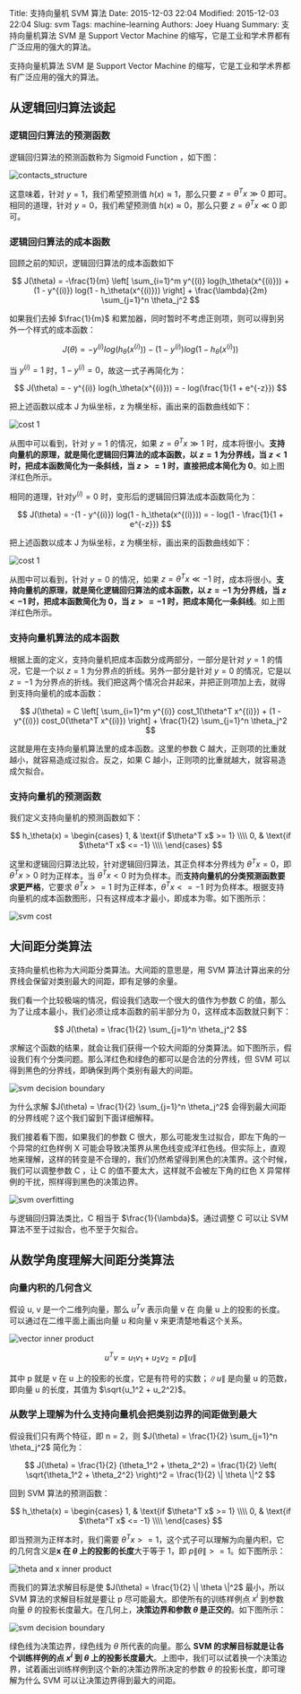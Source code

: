 Title: 支持向量机 SVM 算法
Date: 2015-12-03 22:04
Modified: 2015-12-03 22:04
Slug: svm
Tags: machine-learning
Authors: Joey Huang
Summary: 支持向量机算法 SVM 是 Support Vector Machine 的缩写，它是工业和学术界都有广泛应用的强大的算法。

支持向量机算法 SVM 是 Support Vector Machine 的缩写，它是工业和学术界都有广泛应用的强大的算法。

## 从逻辑回归算法谈起

### 逻辑回归算法的预测函数

逻辑回归算法的预测函数称为 Sigmoid Function ，如下图：

![contacts_structure](https://upload.wikimedia.org/wikipedia/commons/thumb/8/88/Logistic-curve.svg/320px-Logistic-curve.svg.png)

这意味着，针对 $y=1$，我们希望预测值 $h(x) \approx 1$，那么只要 $z=\theta^T x \gg 0$ 即可。相同的道理，针对 $y=0$，我们希望预测值 $h(x) \approx 0$，那么只要 $z=\theta^T x \ll 0$ 即可。

### 逻辑回归算法的成本函数

回顾之前的知识，逻辑回归算法的成本函数如下

$$
J(\theta) = -\frac{1}{m} \left[ \sum_{i=1}^m y^{(i)} log(h_\theta(x^{(i)})) + (1 - y^{(i)}) log(1 - h_\theta(x^{(i)})) \right] + \frac{\lambda}{2m} \sum_{j=1}^n \theta_j^2
$$

如果我们去掉 $\frac{1}{m}$ 和累加器，同时暂时不考虑正则项，则可以得到另外一个样式的成本函数：

$$
J(\theta) = - y^{(i)} log(h_\theta(x^{(i)})) - (1 - y^{(i)}) log(1 - h_\theta(x^{(i)}))
$$

当 $y^{(i)}=1$ 时，$1-y^{(i)}=0$，故这一式子再简化为：

$$
J(\theta) = - y^{(i)} log(h_\theta(x^{(i)})) = - log(\frac{1}{1 + e^{-z}})
$$

把上述函数以成本 J 为纵坐标，z 为横坐标，画出来的函数曲线如下：

![cost 1](https://raw.githubusercontent.com/kamidox/blogs/master/images/ml_svm_cost_1.png)

从图中可以看到，针对 $y=1$ 的情况，如果 $z=\theta^T x \gg 1$ 时，成本将很小。**支持向量机的原理，就是简化逻辑回归算法的成本函数，以 $z=1$ 为分界线，当 $z<1$ 时，把成本函数简化为一条斜线，当 $z>=1$ 时，直接把成本简化为 0**。如上图洋红色所示。

相同的道理，针对$y^{(i)}=0$ 时，变形后的逻辑回归算法成本函数简化为：

$$
J(\theta) = -(1 - y^{(i)}) log(1 - h_\theta(x^{(i)})) = - log(1 - \frac{1}{1 + e^{-z}})
$$

把上述函数以成本 J 为纵坐标，z 为横坐标，画出来的函数曲线如下：

![cost 1](https://raw.githubusercontent.com/kamidox/blogs/master/images/ml_svm_cost_0.png)

从图中可以看到，针对 $y=0$ 的情况，如果 $z=\theta^T x \ll -1$ 时，成本将很小。**支持向量机的原理，就是简化逻辑回归算法的成本函数，以 $z=-1$ 为分界线，当 $z<-1$ 时，把成本函数简化为 0，当 $z>=-1$ 时，把成本简化一条斜线**。如上图洋红色所示。

### 支持向量机算法的成本函数

根据上面的定义，支持向量机把成本函数分成两部分，一部分是针对 $y=1$ 的情况，它是一个以 $z=1$ 为分界点的折线。另外一部分是针对 $y=0$ 的情况，它是以 $z=-1$ 为分界点的折线。我们把这两个情况合并起来，并把正则项加上去，就得到支持向量机的成本函数：

$$
J(\theta) = C \left[ \sum_{i=1}^m y^{(i)} cost_1(\theta^T x^{(i)}) + (1 - y^{(i)}) cost_0(\theta^T x^{(i)}) \right] + \frac{1}{2} \sum_{j=1}^n \theta_j^2
$$

这就是用在支持向量机算法里的成本函数。这里的参数 C 越大，正则项的比重就越小，就容易造成过拟合。反之，如果 C 越小，正则项的比重就越大，就容易造成欠拟合。

### 支持向量机的预测函数

我们定义支持向量机的预测函数如下：

$$
h_\theta(x) = \begin{cases}
    1, & \text{if $\theta^T x$ >= 1} \\\\
    0, & \text{if $\theta^T x$ <= -1} \\\\
\end{cases}
$$

这里和逻辑回归算法比较，针对逻辑回归算法，其正负样本分界线为 $\theta^T x = 0$，即 $\theta^T x > 0$ 时为正样本，当 $\theta^T x < 0$ 时为负样本。而**支持向量机的分类预测函数要求更严格**，它要求 $\theta^T x >= 1$ 时为正样本，$\theta^T x <= -1$ 时为负样本。根据支持向量机的成本函数图形，只有这样成本才最小，即成本为零。如下图所示：

![svm cost](https://raw.githubusercontent.com/kamidox/blogs/master/images/ml_svm_cost.png)

## 大间距分类算法

支持向量机也称为大间距分类算法。大间距的意思是，用 SVM 算法计算出来的分界线会保留对类别最大的间距，即有足够的余量。

我们看一个比较极端的情况，假设我们选取一个很大的值作为参数 C 的值，那么为了让成本最小，我们必须让成本函数的前半部分为 0，这样成本函数就只剩下：

$$
J(\theta) = \frac{1}{2} \sum_{j=1}^n \theta_j^2
$$

求解这个函数的结果，就会让我们获得一个较大间距的分类算法。如下图所示，假设我们有个分类问题。那么洋红色和绿色的都可以是合法的分界线，但 SVM 可以得到黑色的分界线，即确保到两个类别有最大的间距。

![svm decision boundary](https://raw.githubusercontent.com/kamidox/blogs/master/images/ml_svm_db.png)

为什么求解 $J(\theta) = \frac{1}{2} \sum_{j=1}^n \theta_j^2$ 会得到最大间距的分界线呢？这个我们留到下面详细解释。

我们接着看下图，如果我们的参数 C 很大，那么可能发生过拟合，即左下角的一个异常的红色样例 X 可能会导致决策界从黑色线变成洋红色线。但实际上，直观地来理解，这样的转变是不合理的，我们仍然希望得到黑色的决策界。这个时候，我们可以调整参数 C ，让 C 的值不要太大，这样就不会被左下角的红色 X 异常样例的干扰，照样得到黑色的决策边界。

![svm overfitting](https://raw.githubusercontent.com/kamidox/blogs/master/images/ml_svm_db_2.png)

与逻辑回归算法类比，C 相当于 $\frac{1}{\lambda}$。通过调整 C 可以让 SVM 算法不至于过拟合，也不至于欠拟合。

## 从数学角度理解大间距分类算法

### 向量内积的几何含义

假设 u, v 是一个二维列向量，那么 $u^Tv$ 表示向量 v 在 向量 u 上的投影的长度。可以通过在二维平面上画出向量 u 和向量 v 来更清楚地看这个关系。

![vector inner product](https://raw.githubusercontent.com/kamidox/blogs/master/images/ml_svm_inner_product.png)

$$
u^T v = u_1 v_1 + u_2 v_2 = p \|u\|
$$

其中 p 就是 v 在 u 上的投影的长度，它是有符号的实数；$\|u\|$ 是向量 u 的范数，即向量 u 的长度，其值为 $\sqrt{u_1^2 + u_2^2}$。

### 从数学上理解为什么支持向量机会把类别边界的间距做到最大

假设我们只有两个特征，即 n = 2，则 $J(\theta) = \frac{1}{2} \sum_{j=1}^n \theta_j^2$ 简化为：

$$
J(\theta) = \frac{1}{2} (\theta_1^2 + \theta_2^2) = \frac{1}{2} \left( \sqrt{\theta_1^2 + \theta_2^2} \right)^2 = \frac{1}{2} \| \theta \|^2
$$

回到 SVM 算法的预测函数：

$$
h_\theta(x) = \begin{cases}
    1, & \text{if $\theta^T x$ >= 1} \\\\
    0, & \text{if $\theta^T x$ <= -1} \\\\
\end{cases}
$$

即当预测为正样本时，我们需要 $\theta^T x >=1$，这个式子可以理解为向量内积，它的几何含义是**x 在 $\theta$ 上的投影的长度**大于等于 1，即 $p \| \theta \| >= 1$。如下图所示：

![theta and x inner product](https://raw.githubusercontent.com/kamidox/blogs/master/images/ml_svm_inner_product_xt.png)

而我们的算法求解目标是使 $J(\theta) = \frac{1}{2} \| \theta \|^2$ 最小，所以 SVM 算法的求解目标就是要让 p 尽可能最大。即使所有的训练样例点 $x^{i}$ 到参数向量 $\theta$ 的投影长度最大。在几何上，**决策边界和参数 $\theta$ 是正交的**。如下图所示：

![svm decision boundary](https://raw.githubusercontent.com/kamidox/blogs/master/images/ml_svm_db_3.png)

绿色线为决策边界，绿色线为 $\theta$ 所代表的向量。那么 **SVM 的求解目标就是让各个训练样例的点 $x^{i}$ 到 $\theta$ 上的投影长度最大**。上图中，我们可以试着换一个决策边界，试着画出训练样例到这个新的决策边界所决定的参数 $\theta$ 的投影长度，即可理解为什么 SVM 可以让决策边界得到最大的间距。

